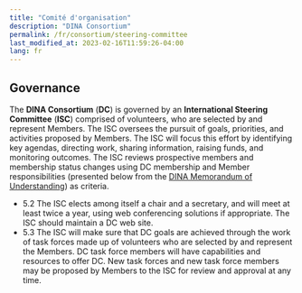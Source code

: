 ```yaml
---
title: "Comité d'organisation"
description: "DINA Consortium"
permalink: /fr/consortium/steering-committee
last_modified_at: 2023-02-16T11:59:26-04:00
lang: fr
---
```


Governance
----------

The **DINA Consortium** (**DC**) is governed by an **International Steering Committee** (**ISC**) comprised of volunteers, who are selected by and represent Members. The ISC oversees the pursuit of goals, priorities, and activities proposed by Members. The ISC will focus this effort by identifying key agendas, directing work, sharing information, raising funds, and monitoring outcomes. The ISC reviews prospective members and membership status changes using DC membership and Member responsibilities (presented below from the [DINA Memorandum of Understanding](https://github.com/user-attachments/files/16746934/DINA__MoU.pdf)) as criteria.

- 5.2 The ISC elects among itself a chair and a secretary, and will meet at least twice a year, using web conferencing solutions if appropriate. The ISC should maintain a DC web site.
- 5.3 The ISC will make sure that DC goals are achieved through the work of task forces made up of volunteers who are selected by and represent the Members. DC task force members will have capabilities and resources to offer DC. New task forces and new task force members may be proposed by Members to the ISC for review and approval at any time.
 
